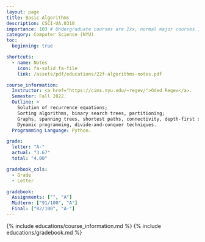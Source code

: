```yaml
---
layout: page
title: Basic Algorithms
description: CSCI-UA.0310
importance: 103 # Undergraduate courses are 1xx, normal major courses 103
category: Computer Science (NYU)
toc:
  beginning: true

shortcuts:
  - name: Notes
    icon: fa-solid fa-file
    link: /assets/pdf/educations/22f-algorithms-notes.pdf

course_information:
  Instructor: <a href="https://cims.nyu.edu/~regev/">Oded Regev</a>.
  Semester: Fall 2022.
  Outline: >
    Solution of recurrence equations;
    Sorting algorithms, binary search trees, partitioning;
    Graphs, spanning trees, shortest paths, connectivity, depth-first search, breadth-first search;
    Dynamic programming, divide-and-conquer techniques.
  Programming Language: Python.

grade:
  letter: "A-"
  actual: "3.67"
  total: "4.00"

gradebook_cols:
  - Grade
  - Letter

gradebook:
  Assignments: ["", "A"]
  Midterm: ["91/100", "A"]
  Final: ["82/100", "A-"]
---
```


{% include educations/course_information.md %}
{% include educations/gradebook.md %}
